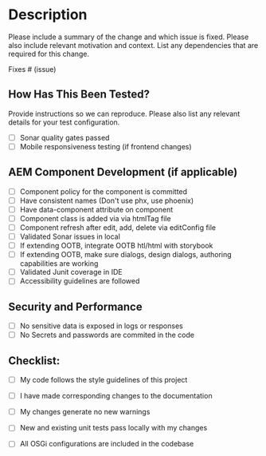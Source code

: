 # Description

Please include a summary of the change and which issue is fixed. Please also include relevant motivation and context. List any dependencies that are required for this change.

Fixes # (issue)


## How Has This Been Tested?

Provide instructions so we can reproduce. Please also list any relevant details for your test configuration.

- [ ] Sonar quality gates passed
- [ ] Mobile responsiveness testing (if frontend changes)

## AEM Component Development (if applicable)

- [ ] Component policy for the component is committed
- [ ] Have consistent names (Don't use phx, use phoenix)
- [ ] Have data-component attribute on component
- [ ] Component class is added via via htmlTag file
- [ ] Component refresh after edit, add, delete via editConfig file
- [ ] Validated Sonar issues in local
- [ ] If extending OOTB, integrate OOTB htl/html with storybook
- [ ] If extending OOTB, make sure dialogs, design dialogs, authoring capabilities are working
- [ ] Validated Junit coverage in IDE
- [ ] Accessibility guidelines are followed

## Security and Performance

- [ ] No sensitive data is exposed in logs or responses
- [ ] No Secrets and passwords are commited in the code

## Checklist:

- [ ] My code follows the style guidelines of this project
- [ ] I have made corresponding changes to the documentation
- [ ] My changes generate no new warnings
- [ ] New and existing unit tests pass locally with my changes
- [ ] All OSGi configurations are included in the codebase

